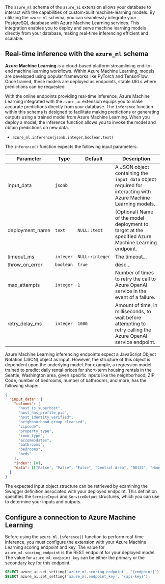 The `azure_ml` schema of the `azure_ai` extension allows your database to interact with the capabilities of custom-built machine-learning models. By utilizing the `azure_ml` schema, you can seamlessly integrate your PostgreSQL database with Azure Machine Learning services. This integration enables you to deploy and serve machine learning models directly from your database, making real-time inferencing efficient and scalable.

## Real-time inference with the `azure_ml` schema

**Azure Machine Learning** is a cloud-based platform streamlining end-to-end machine learning workflows. Within Azure Machine Learning, models are developed using popular frameworks like PyTorch and TensorFlow. Once trained, these models are deployed as endpoints, stable URLs where predictions can be requested.

With the online endpoints providing real-time inference, Azure Machine Learning integrated with the `azure_ai` extension equips you to make accurate predictions directly from your database. The `inference` function within this schema is designed to facilitate making predictions or generating outputs using a trained model from Azure Machine Learning. When you deploy a model, the inference function allows you to invoke the model and obtain predictions on new data.

- `azure_ml.inference(jsonb,integer,boolean,text)`

The `inference()` function expects the following input parameters:

| Parameter | Type | Default | Description |
| --------- | ---- | ------- | ----------- |
| input_data | `jsonb` || A JSON object containing the `input_data` object required for interacting with Azure Machine Learning models. |
| deployment_name | `text` | `NULL::text` | (Optional) Name of the model deployment to target at the specified Azure Machine Learning endpoint. |
| timeout_ms | `integer` | `NULL::integer`| The timeout... |
| throw_on_error | `boolean` | `true` | desc... |
| max_attempts | `integer` | `1` | Number of times to retry the call to Azure OpenAI service in the event of a failure. |
| retry_delay_ms | `integer` | `1000` | Amount of time, in milliseconds, to wait before attempting to retry calling the Azure OpenAI service endpoint. |

Azure Machine Learning inferencing endpoints expect a JavaScript Object Notation (JSON) object as input. However, the structure of this object is dependent upon the underlying model. For example, a regression model trained to predict daily rental prices for short-term housing rentals in the Seattle, Washington area, given specific inputs like the neighborhood, ZIP Code, number of bedrooms, number of bathrooms, and more, has the following shape:

```json
{
  "input_data": {
    "columns": [
      "host_is_superhost",
      "host_has_profile_pic",
      "host_identity_verified",
      "neighbourhood_group_cleansed",
      "zipcode",
      "property_type",
      "room_type",
      "accommodates",
      "bathrooms",
      "bedrooms",
      "beds"
    ],
    "index": [0],
    "data": [["False", "False", "False", "Central Area", "98122", "House", "Entire home/apt", 4, 1.5, 3, 3]]
  }
}
```

The expected input object structure can be retrieved by examining the Swagger definition associated with your deployed endpoint. This definition specifies the `ServiceInput` and `ServiceOutput` structures, which you can use to determine your inputs and outputs.

## Configure a connection to Azure Machine Learning

Before using the `azure_ml.inference()` function to perform real-time inference, you must configure the extension with your Azure Machine Learning scoring endpoint and key. The value for `azure_ml.scoring_endpoint` is the REST endpoint for your deployed model. The value for `azure_ml.endpoint_key` can be either the primary or the secondary key for this endpoint.

```sql
SELECT azure_ai.set_setting('azure_ml.scoring_endpoint', '{endpoint}');
SELECT azure_ai.set_setting('azure_ml.endpoint_key', '{api-key}');
```
